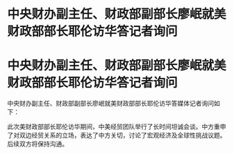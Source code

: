 # 中央财办副主任、财政部副部长廖岷就美财政部部长耶伦访华答记者询问

# 中央财办副主任、财政部副部长廖岷就美财政部部长耶伦访华答记者询问

中央财办副主任、财政部副部长廖岷就美财政部部长耶伦访华答媒体记者询问如下：

此次美财政部部长耶伦访华期间，中美经贸团队举行了长时间坦诚会谈。中方重申了对双边经贸关系的立场，表达了中方关切，讨论了宏观经济及全球性挑战议题。后续双方将保持沟通。

